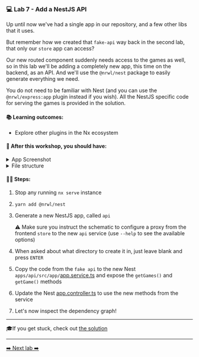 ### 💻 Lab 7 - Add a NestJS API

Up until now we've had a single app in our repository, and a few other libs that it uses.

But remember how we created that `fake-api` way back in the second lab, that only our `store` app can access?

Our new routed component suddenly needs access to the games as well, so in this lab we'll be adding a completely new app, this time on the backend, as an API. And we'll use the `@nrwl/nest` package to easily generate everything we need.

You do not need to be familiar with Nest (and you can use the `@nrwl/express:app` plugin instead if you wish). All the NestJS specific code for serving the games is provided in the solution.

#### 📚 Learning outcomes:

- Explore other plugins in the Nx ecosystem

#### 📲 After this workshop, you should have:

<details>
  <summary>App Screenshot</summary>
  No change in how the app looks!
</details>

<details>
  <summary>File structure</summary>
  <img src="../assets/lab7_directory-structure.png" height="700" alt="lab7 file structure">
</details>

#### 🏋️‍♀️ Steps:

1. Stop any running `nx serve` instance
2. `yarn add @nrwl/nest`
3. Generate a new NestJS app, called `api`

   ⚠️ Make sure you instruct the schematic to configure a proxy from the frontend `store` to the new `api` service (use `--help` to see the available options)

4. When asked about what directory to create it in, just leave blank and press `ENTER`
5. Copy the code from the `fake api` to the new Nest `apps/api/src/app/`[app.service.ts](`https://github.com/rarmatei/nx-workshop/tree/master/examples/lab6/libs/frontend/feature-game-detail/src/lib/game-detail/game-detail.component.ts`) and expose the `getGames()` and `getGame()` methods

6. Update the Nest [app.controller.ts](`https://github.com/rarmatei/nx-workshop/tree/master/examples/lab7/apps/api/src/app/app.controller.ts`) to use the new methods from the service

7. Let's now inspect the dependency graph!

---

🎓If you get stuck, check out [the solution](SOLUTION.md)

---

[➡️ Next lab ➡️](../lab8/LAB.md)
